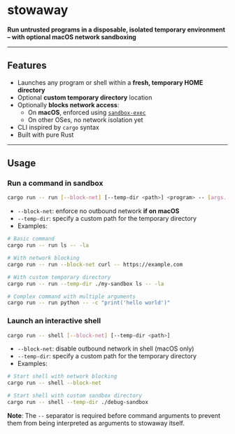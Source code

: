 # stowaway

**Run untrusted programs in a disposable, isolated temporary environment – with optional macOS network sandboxing**

---

## Features

- Launches any program or shell within a **fresh, temporary HOME directory**
- Optional **custom temporary directory** location
- Optionally **blocks network access**:
  - On **macOS**, enforced using [`sandbox-exec`](https://developer.apple.com/documentation/security/sandbox_exec)  
  - On other OSes, no network isolation yet
- CLI inspired by `cargo` syntax
- Built with pure Rust

---

## Usage

### Run a command in sandbox

```bash
cargo run -- run [--block-net] [--temp-dir <path>] <program> -- [args...]
```

- `--block-net`: enforce no outbound network **if on macOS**
- `--temp-dir`: specify a custom path for the temporary directory
- Examples:

```bash
# Basic command
cargo run -- run ls -- -la

# With network blocking
cargo run -- run --block-net curl -- https://example.com

# With custom temporary directory
cargo run -- run --temp-dir ./my-sandbox ls -- -la

# Complex command with multiple arguments
cargo run -- run python -- -c "print('hello world')"
```

### Launch an interactive shell

```bash
cargo run -- shell [--block-net] [--temp-dir <path>]
```

- `--block-net`: disable outbound network in shell (macOS only)
- `--temp-dir`: specify a custom path for the temporary directory
- Examples:

```bash
# Start shell with network blocking
cargo run -- shell --block-net

# Start shell with custom sandbox directory
cargo run -- shell --temp-dir ./debug-sandbox
```

**Note**: The `--` separator is required before command arguments to prevent them from being interpreted as arguments to stowaway itself.